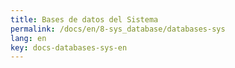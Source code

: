 ```yaml
---
title: Bases de datos del Sistema
permalink: /docs/en/8-sys_database/databases-sys
lang: en
key: docs-databases-sys-en
---
```

